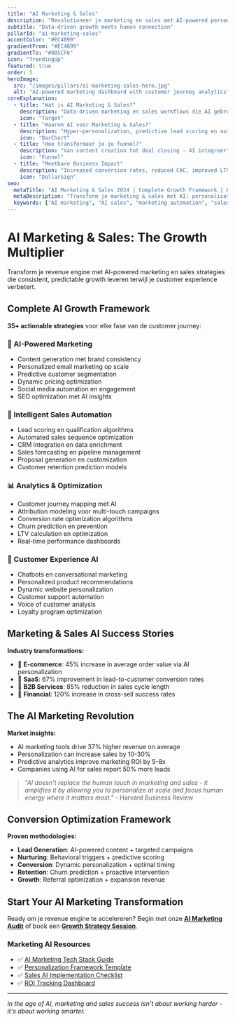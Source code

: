 ```yaml
---
title: "AI Marketing & Sales"
description: "Revolutioneer je marketing en sales met AI-powered personalisatie, predictive analytics en intelligent customer journey optimization."
subtitle: "Data-driven growth meets human connection"
pillarId: "ai-marketing-sales"
accentColor: "#EC4899"
gradientFrom: "#EC4899"
gradientTo: "#8B5CF6"
icon: "TrendingUp"
featured: true
order: 5
heroImage:
  src: "/images/pillars/ai-marketing-sales-hero.jpg"
  alt: "AI-powered marketing dashboard with customer journey analytics"
coreExplanation:
  - title: "Wat is AI Marketing & Sales?"
    description: "Data-driven marketing en sales workflows die AI gebruiken voor personalisatie, lead qualification en revenue optimization op scale."
    icon: "Target"
  - title: "Waarom AI voor Marketing & Sales?"
    description: "Hyper-personalization, predictive lead scoring en automated nurturing verhogen conversion rates met 40-60% en reduce acquisition costs."
    icon: "BarChart"
  - title: "Hoe transformeer je je funnel?"
    description: "Van content creation tot deal closing - AI integreert in elke fase van de customer journey voor maximum impact."
    icon: "Funnel"
  - title: "Meetbare Business Impact"
    description: "Increased conversion rates, reduced CAC, improved LTV en accelerated sales cycles - alles trackbar en optimizable."
    icon: "DollarSign"
seo:
  metaTitle: "AI Marketing & Sales 2024 | Complete Growth Framework | Buildrs.AI"
  metaDescription: "Transform je marketing & sales met AI: personalization, predictive analytics en intelligent automation. Proven frameworks voor 40-60% growth."
  keywords: ["AI marketing", "AI sales", "marketing automation", "sales automation", "predictive analytics", "personalization"]
---
```


# AI Marketing & Sales: The Growth Multiplier

Transform je revenue engine met AI-powered marketing en sales strategies die consistent, predictable growth leveren terwijl je customer experience verbetert.

## Complete AI Growth Framework

**35+ actionable strategies** voor elke fase van de customer journey:

### 🎯 AI-Powered Marketing
- Content generation met brand consistency
- Personalized email marketing op scale
- Predictive customer segmentation
- Dynamic pricing optimization
- Social media automation en engagement
- SEO optimization met AI insights

### 💼 Intelligent Sales Automation
- Lead scoring en qualification algorithms
- Automated sales sequence optimization
- CRM integration en data enrichment
- Sales forecasting en pipeline management
- Proposal generation en customization
- Customer retention prediction models

### 📊 Analytics & Optimization
- Customer journey mapping met AI
- Attribution modeling voor multi-touch campaigns
- Conversion rate optimization algorithms
- Churn prediction en prevention
- LTV calculation en optimization
- Real-time performance dashboards

### 🤝 Customer Experience AI
- Chatbots en conversational marketing
- Personalized product recommendations
- Dynamic website personalization
- Customer support automation
- Voice of customer analysis
- Loyalty program optimization

## Marketing & Sales AI Success Stories

**Industry transformations:**
- 🛒 **E-commerce**: 45% increase in average order value via AI personalization
- 📱 **SaaS**: 67% improvement in lead-to-customer conversion rates
- 🏢 **B2B Services**: 85% reduction in sales cycle length
- 🏦 **Financial**: 120% increase in cross-sell success rates

## The AI Marketing Revolution

**Market insights:**
- AI marketing tools drive 37% higher revenue on average
- Personalization can increase sales by 10-30%
- Predictive analytics improve marketing ROI by 5-8x
- Companies using AI for sales report 50% more leads

> *"AI doesn't replace the human touch in marketing and sales - it amplifies it by allowing you to personalize at scale and focus human energy where it matters most."* - Harvard Business Review

## Conversion Optimization Framework

**Proven methodologies:**
- **Lead Generation**: AI-powered content + targeted campaigns
- **Nurturing**: Behavioral triggers + predictive scoring
- **Conversion**: Dynamic personalization + optimal timing
- **Retention**: Churn prediction + proactive intervention
- **Growth**: Referral optimization + expansion revenue

## Start Your AI Marketing Transformation

Ready om je revenue engine te accelereren? Begin met onze **[AI Marketing Audit]()** of book een **[Growth Strategy Session]()**.

### Marketing AI Resources
- ✅ [AI Marketing Tech Stack Guide]()
- ✅ [Personalization Framework Template]()
- ✅ [Sales AI Implementation Checklist]()
- ✅ [ROI Tracking Dashboard]()

---

*In the age of AI, marketing and sales success isn't about working harder - it's about working smarter.*